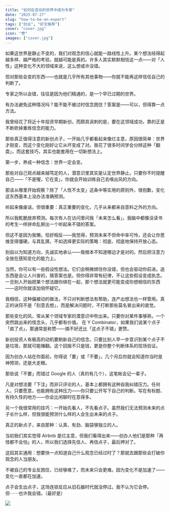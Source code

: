 ```yaml
---
title: "如何在变动的世界中成为专家"
date: "2025-07-27"
slug: "how-to-be-an-expert"
tags: ["创业", "好文推荐"]
cover: "cover.jpg"
icon: "😎"
images: ["cover.jpg"]
---
```

如果这世界是静止不变的，我们对观念的信心就能一路线性上升。某个想法经得起越多样、越严格的考验，就越可能是真的。许多人其实默默相信这一点——对「人性」这种变化不大的领域来说，这么想或许没错。



但对那些会变的东西——也就是几乎所有其他事物——你就不能再这样信任自己的判断了。



专家之所以会错，往往是因为他们精通的，是一个早已过期的世界。



有办法避免这种情况吗？能不能不被过时信念困住？答案是——可以，但得靠一点方法。



我曾经花了将近十年投资早期新创，而颇具讽刺的是，要在这领域成功，靠的正是不断砍掉重练信念的能力。



那些真正值得注意的新创点子，一开始几乎都看起来像烂主意，原因很简单：世界才刚变，而这个变化刚好让它从坏变成了对。我花了很多时间学会分辨这种「翻盘」，而这套技巧，其实也能套用在一切新想法上。



第一步，养成一种信念：世界一定会变。



那些对自己观点越来越笃定的人，潜意识里其实是认定世界静止。只要你不时提醒自己——「不是喔，它在变」，你就会开始训练自己去嗅出风的方向。



那该从哪里开始观察？除了「人性不太变」这条中等实用的原则外，很抱歉，变化这东西基本上没办法准确预测。



听起来像废话，但很重要：真正重要的变化，几乎从来都来自意料之外的方向。



所以我乾脆放弃预测。每次有人在访问里问我「未来怎么看」，我脑中都像没读书的考生一样拼命乱掰出一个听起来不错的答案。



但这不是因为我懒。恰好相反——我觉得，预测未来不但命中率可怜，还会让你思维变得僵硬。与其乱猜，不如选择更实际的策略：彻底、彻底地保持开放心态。



别自以为知道方向，先诚实地承认——我根本不知道哪边才是对的。然后把注意力全放在感知变化的能力上。



当然，你可以有一些假设性想法。它们会稍微绑住你没错，但也会驱动你前进。追东西是会让人兴奋的，猜答案也是。但你得非常有纪律，不让这些假设变成执念。
一旦别人开始把某个想法跟你绑在一起，那个想法就更可能变成你想相信的东西——这时你就该加倍怀疑它。



我相信，这种偏被动的做法，不只对判断想法有帮助，连产出想法也一样管用。真正的诀窍不是「刻意去想」，而是解决问题时，不打断那些莫名冒出来的直觉。



那些变化的风，常从某个领域专家的潜意识中吹出来。只要你对某件事够熟，一个突然跳出来的怪念头，几乎都有价值。
在 Y Combinator，如果我们说某个点子「疯了点」，那通常是称赞——搞不好还比「这点子不错」更赞。



新创投资人有极高的动机要刷新自己的信念。只要比别人早一步意识到某个点子不是垃圾，那就可能赚翻。这个回报不只是钱，更是你整个判断体系的现场验证。



因为创办人站在你面前，你得说「要」或「不要」，几个月后你就会知道你当时是神预测，还是大走眼。



那些说「不要」而错过 Google 的人（真的有几个），这笔帐会记一辈子。



凡是对想法要「下注」而非只评论的人，基本上都拥有这种自我纠错压力。任何人，只要愿意，也能拥有这种压力——你只要公开写下自己的判断。写在有标题、有持久性的地方——你会比闲聊时在意得多。



另一个我很常用的技巧：一开始先看人，不先看点子。虽然我们无法预测未来的点子长什么样，但我很能预测什么样的人会生出未来的点子。



真正的新点子，来自那种：认真、有劲、脑袋够独立的人。



当初我们其实觉得 Airbnb 是烂主意，但我们看得出来——创办人他们是那种「再怪都不会怕」的人，所以我们选择先信人、再信点子，最后押对了。



这招其实通用：想要快一点知道自己什么观念已经过时了？那就去跟那些会打破你观念的人当朋友。



不被自己的专业反困住，已经够难了，而未来只会更难。因为变化不是加速了——变化一直都在加速。



点子会生出点子，这场连锁反应从旧石器时代就没停过。我不认为它会停。
但⋯⋯也许我会错。（最好是）




![](https://prod-files-secure.s3.us-west-2.amazonaws.com/112d0858-5090-4d34-a606-b75eb8d65fd2/46476355-9cf3-4e99-9b7a-3531bc426380/1000202064.png?X-Amz-Algorithm=AWS4-HMAC-SHA256&X-Amz-Content-Sha256=UNSIGNED-PAYLOAD&X-Amz-Credential=ASIAZI2LB466ZMDZAAA4%2F20250803%2Fus-west-2%2Fs3%2Faws4_request&X-Amz-Date=20250803T111221Z&X-Amz-Expires=3600&X-Amz-Security-Token=IQoJb3JpZ2luX2VjEPD%2F%2F%2F%2F%2F%2F%2F%2F%2F%2FwEaCXVzLXdlc3QtMiJGMEQCIF1sUazqMWIU0Cz0u8eNaQEiSLMVY%2FQRCa8uuavrKuHWAiAtD6gY2G20kSHRs3nStbgHSKr0rL1k9kB2nNTgj7WASSr%2FAwgpEAAaDDYzNzQyMzE4MzgwNSIM1xBWSQDOFwMRiSx7KtwDR%2B7KRrMbrSUCCTMjMJt9RZ%2BClBQe4iES3ek3tWvnSvTRJXnvj%2BK8fIUPCXU3EVFllBlUqynYeumphK6b%2F5T%2Fsos3j71P6WQc7CXwWc9N3jJEOmqL1R7xngIHW%2Br82iIGsLCAzaX3or7k0JOti8K54lUJlS0GxzcDYlC2HwiejJwNyY5ZPDmceklTIr0SS6ZqtQFYxXV5ORD4TfJn9nD886pHU3Cso0JN9o4rLWJJcjHogxXA2Txc7iT2hCWaeYv0ukM%2BMUce62Ncz3gDfr0RmLS5l4iZXOizziuvNgk7%2F%2BqdLx74lgER%2FbwUb%2BUNRCK2c2Ok2YsX%2FQktkTwETURPqjStK4ZmOGwjxleqEP2YAlY6KhL48TYDvKe49pm0WpDNa9q67YBQTidBuMxyLsCPFk2gNSdoeymrp9s9F7wXmgcr87S8WPukpH3Z1HKeRMhbKC6IiPeJUMcEFeaIfUfQdqllqkYyK1L0II21Z78MTgo%2B4gb1frMStvcvTMfu89U8bJgHuddAn2uVGNbdg6rIpYPdFoXnP2drB3b67q%2Bkm9SE8R9HrOjcQTh5lKEK5FDzQCxwuRDd6yZJdd3LisB4nDocoHSZeZHkTXDtxK6NpWy5xnBvViTi8zbkfJww5qa8xAY6pgHsSuOm3VqsVwM19%2FxEyXExj8jhLgJkB%2Bin521%2BrwfnFkjCtCmnPpvhIzANa9JjxhUY4yQfKu57mg%2FsUqPVds1m0HmymyTbpGrEGXB8nzgiGol2yil0nL1iaxEA6tXlX5eLdNTOk1Kzk0DmIqooIagTlL14spwqhb0m69xsA0LGDP2su9w22CuPEb%2F3izUjbUkLL%2FdGpje6zFKZGlkmJiy8FB8Dpo2a&X-Amz-Signature=513ae6d8193880e5af8463b23c8f31adc81d6ad99236ee13d97e67e2df2b930f&X-Amz-SignedHeaders=host&x-amz-checksum-mode=ENABLED&x-id=GetObject)


